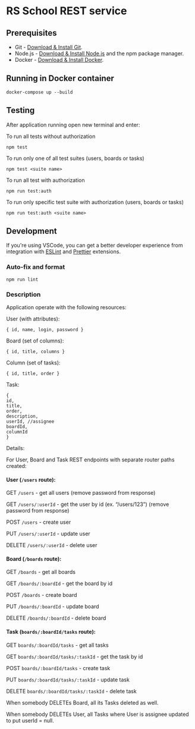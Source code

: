 # RS School REST service

## Prerequisites

- Git - [Download & Install Git](https://git-scm.com/downloads).
- Node.js - [Download & Install Node.js](https://nodejs.org/en/download/) and the npm package manager.
- Docker - [Download & Install Docker](https://www.docker.com/get-started).
## Running in Docker container

```
docker-compose up --build
```

## Testing

After application running open new terminal and enter:

To run all tests without authorization

```
npm test
```

To run only one of all test suites (users, boards or tasks)

```
npm test <suite name>
```

To run all test with authorization

```
npm run test:auth
```

To run only specific test suite with authorization (users, boards or tasks)

```
npm run test:auth <suite name>
```

## Development

If you're using VSCode, you can get a better developer experience from integration with [ESLint](https://marketplace.visualstudio.com/items?itemName=dbaeumer.vscode-eslint) and [Prettier](https://marketplace.visualstudio.com/items?itemName=esbenp.prettier-vscode) extensions.

### Auto-fix and format

```
npm run lint
```

### Description
Application operate with the following resources:

User (with attributes):

```
{ id, name, login, password }
```

Board (set of columns):

```
{ id, title, columns }
```

Column (set of tasks):

```
{ id, title, order }
```

Task:

```
{
id,
title,
order,
description,
userId, //assignee
boardId,
columnId
}
```

Details:

For User, Board and Task REST endpoints with separate router paths created:

#### User (`/users` route):

GET `/users` - get all users (remove password from response)

GET `/users/:userId` - get the user by id (ex. “/users/123”) (remove password from response)

POST `/users` - create user

PUT `/users/:userId` - update user

DELETE `/users/:userId` - delete user

#### Board (`/boards` route):

GET `/boards` - get all boards

GET `/boards/:boardId` - get the board by id

POST `/boards` - create board

PUT `/boards/:boardId` - update board

DELETE `/boards/:boardId` - delete board

#### Task (`boards/:boardId/tasks` route):

GET `boards/:boardId/tasks` - get all tasks

GET `boards/:boardId/tasks/:taskId` - get the task by id

POST `boards/:boardId/tasks` - create task

PUT `boards/:boardId/tasks/:taskId` - update task

DELETE `boards/:boardId/tasks/:taskId` - delete task

When somebody DELETEs Board, all its Tasks deleted as well.

When somebody DELETEs User, all Tasks where User is assignee updated to put userId = null.
